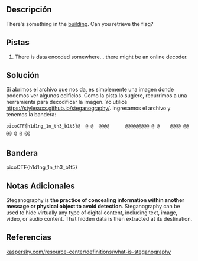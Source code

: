 ## Descripción
There's something in the [building](https://jupiter.challenges.picoctf.org/static/011955b303f293d60c8116e6a4c5c84f/buildings.png). Can you retrieve the flag?

## Pistas 
1. There is data encoded somewhere... there might be an online decoder.
## Solución
Si abrimos el archivo que nos da, es simplemente una imagen donde podemos ver algunos edificios.
Como la pista lo sugiere, recurrimos a una herramienta para decodificar la imagen.
Yo utilicé https://stylesuxx.github.io/steganography/.
Ingresamos el archivo y tenemos la bandera:
```
picoCTF{h1d1ng_1n_th3_b1t5}@  @ @  @@@@      @@@@@@@@@ @ @    @@@@ @@  @@ @ @ @@ 
```

## Bandera
picoCTF{h1d1ng_1n_th3_b1t5}

## Notas Adicionales
Steganography is **the practice of concealing information within another message or physical object to avoid detection**. Steganography can be used to hide virtually any type of digital content, including text, image, video, or audio content. That hidden data is then extracted at its destination.

## Referencias
[kaspersky.com/resource-center/definitions/what-is-steganography](https://www.kaspersky.com/resource-center/definitions/what-is-steganography)